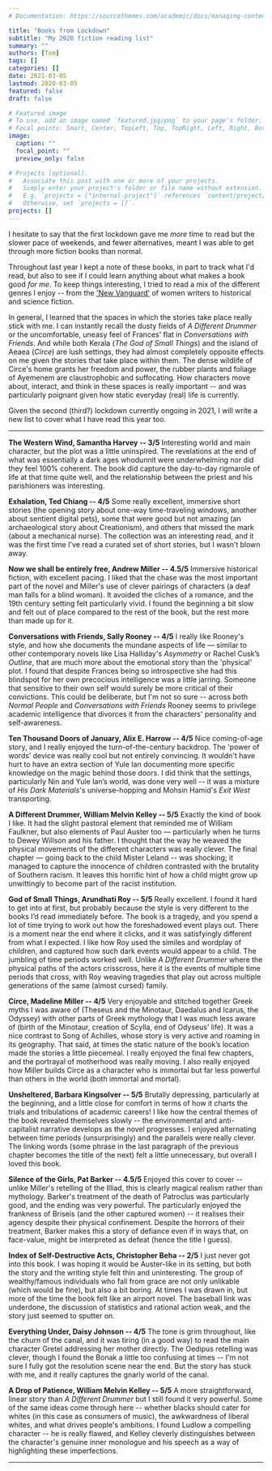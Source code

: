 ```yaml
---
# Documentation: https://sourcethemes.com/academic/docs/managing-content/

title: "Books from Lockdown"
subtitle: "My 2020 fiction reading list"
summary: ""
authors: [Tom]
tags: []
categories: []
date: 2021-03-05
lastmod: 2020-03-05
featured: false
draft: false

# Featured image
# To use, add an image named `featured.jpg/png` to your page's folder.
# Focal points: Smart, Center, TopLeft, Top, TopRight, Left, Right, BottomLeft, Bottom, BottomRight.
image:
  caption: ""
  focal_point: ""
  preview_only: false

# Projects (optional).
#   Associate this post with one or more of your projects.
#   Simply enter your project's folder or file name without extension.
#   E.g. `projects = ["internal-project"]` references `content/project/deep-learning/index.md`.
#   Otherwise, set `projects = []`.
projects: []
---
```


I hesitate to say that the first lockdown gave me *more* time to read but the slower pace of weekends, and fewer alternatives, meant I was able to get through more fiction books than normal.

Throughout last year I kept a note of these books, in part to track what I'd read, but also to see if I could learn anything about what makes a book good *for me*. To keep things interesting, I tried to read a mix of the different genres I enjoy -- from the ['New Vanguard'](https://www.nytimes.com/2018/03/05/books/vanguard-books-by-women-in-21st-century.html) of women writers to historical and science fiction. 

In general, I learned that the spaces in which the stories take place really stick with me. I can instantly recall the dusty fields of *A Different Drummer* or the uncomfortable, uneasy feel of Frances' flat in *Conversations with Friends*. And while both Kerala (*The God of Small Things*) and the island of Aeaea (*Circe*) are lush settings, they had almost completely opposite effects on me given the stories that take place within them. The dense wildlife of Circe's home grants her freedom and power, the rubber plants and foliage of Ayemenem are claustrophobic and suffocating. How characters move about, interact, and think in these spaces is really important -- and was particularly poignant given how static everyday (real) life is currently.

Given the second (third?) lockdown currently ongoing in 2021, I will write a new list to cover what I have read this year too.

---

**The Western Wind, Samantha Harvey -- 3/5**
Interesting world and main character, but the plot was a little uninspired. The revelations at the end of what was essentially a dark ages whodunnit were underwhelming nor did they feel 100% coherent. The book did capture the day-to-day rigmarole of life at that time quite well, and the relationship between the priest and his parishioners was interesting.

**Exhalation, Ted Chiang -- 4/5**
Some really excellent, immersive short stories (the opening story about one-way time-traveling windows, another about sentient digital pets), some that were good but not amazing (an archaeological story about Creationism), and others that missed the mark (about a mechanical nurse). The collection was an interesting read, and it was the first time I've read a curated set of short stories, but I wasn’t blown away.

**Now we shall be entirely free, Andrew Miller -- 4.5/5**
Immersive historical fiction, with excellent pacing. I liked that the chase was the most important part of the novel and Miller's use of clever pairings of characters (a deaf man falls for a blind woman). It avoided the cliches of a romance, and the 19th century setting felt particularly vivid. I found the beginning a bit slow and felt out of place compared to the rest of the book, but the rest more than made up for it.

**Conversations with Friends, Sally Rooney -- 4/5**
I really like Rooney's style, and how she documents the mundane aspects of life — similar to other contemporary novels like Lisa Halliday's *Asymmetry* or Rachel Cusk’s *Outline*, that are much more about the emotional story than the 'physical' plot. I found that despite Frances being so introspective she had this blindspot for her own precocious intelligence was a little jarring. Someone that sensitive to their own self would surely be more critical of their convictions. This could be deliberate, but I'm not so sure -- across both *Normal People* and *Conversations with Friends* Rooney seems to privilege academic intelligence that divorces it from the characters' personality and self-awareness.

**Ten Thousand Doors of January, Alix E. Harrow -- 4/5**
Nice coming-of-age story, and I really enjoyed the turn-of-the-century backdrop. The 'power of words’ device was really cool but not entirely convincing. It wouldn't have hurt to have an extra section of Yule Ian documenting more specific knowledge on the magic behind those doors. I did think that the settings, particularly Nin and Yule Ian’s world, was done very well -- it was a mixture of *His Dark Materials*'s universe-hopping and Mohsin Hamid's *Exit West* transporting.

**A Different Drummer, William Melvin Kelley --  5/5**
Exactly the kind of book I like. It had the slight pastoral element that reminded me of William Faulkner, but also elements of Paul Auster too — particularly when he turns to Dewey Willson and his father. I thought that the way he weaved the physical movements of the different characters was really clever. The final chapter — going back to the child Mister Leland -- was shocking; it managed to capture the innocence of children contrasted with the brutality of Southern racism. It leaves this horrific hint of how a child might grow up unwittingly to become part of the racist institution.

**God of Small Things, Arundhati Roy -- 5/5**
Really excellent. I found it hard to get into at first, but probably because the style is very different to the books I’d read immediately before. The book is a tragedy, and you spend a lot of time trying to work out how the foreshadowed event plays out. There is a moment near the end where it clicks, and it was satisfyingly different from what I expected.  I like how Roy used the similes and wordplay of children, and captured how such dark events would appear to a child. The jumbling of time periods worked well. Unlike *A Different Drummer* where the physical paths of the actors crisscross, here it is the events of multiple time periods that cross, with Roy weaving tragedies that play out across multiple generations of the same (almost cursed) family.

**Circe, Madeline Miller -- 4/5**
Very enjoyable and stitched together Greek myths I was aware of (Theseus and the Minotaur, Daedalus and Icarus, the Odyssey) with other parts of Greek mythology that I was much less aware of (birth of the Minotaur, creation of Scylla, end of Odyseus’ life). It was a nice contrast to Song of Achilles, whose story is very active and roaming in its geography. That said, at times the static nature of the book’s location made the stories a little piecemeal. I really enjoyed the final few chapters, and the portrayal of motherhood was really moving. I also really enjoyed how Miller builds Circe as a character who is immortal but far less powerful than others in the world (both immortal and mortal).

**Unsheltered, Barbara Kingsolver -- 5/5**
Brutally depressing, particularly at the beginning, and a little close for comfort in terms of how it charts the trials and tribulations of academic careers! I like how the central themes of the book revealed themselves slowly -- the environmental and anti-capitalist narrative develops as the novel progresses. I enjoyed alternating between time periods (unsurprisingly) and the parallels were really clever. The linking words (some phrase in the last paragraph of the previous chapter becomes the title of the next) felt a little unnecessary, but overall I loved this book.

**Silence of the Girls, Pat Barker -- 4.5/5**
Enjoyed this cover to cover -- unlike Miller's retelling of the Illiad, this is clearly magical realism rather than mythology. Barker's treatment of the death of Patroclus was particularly good, and the ending was very powerful. The particularly enjoyed the frankness of Briseis (and the other captured women) -- it realises their agency despite their physical confinement. Despite the horrors of their treatment, Barker makes this a story of defiance even if in ways that, on face-value, might be interpreted as defeat (hence the title I guess).

**Index of Self-Destructive Acts, Christopher Beha  --  2/5**
I just never got into this book. I was hoping it would be Auster-like in its setting, but both the story and the writing style felt thin and uninteresting. The group of wealthy/famous individuals who fall from grace are not only unlikable (which would be fine), but also a bit boring. At times I was drawn in, but more of the time the book felt like an airport novel. The baseball link was underdone, the discussion of statistics and rational action weak, and the story just seemed to sputter on.

**Everything Under, Daisy Johnson -- 4/5**
The tone is grim throughout, like the churn of the canal, and it was tiring (in a good way) to read the main character Gretel addressing her mother directly. The Oedipus retelling was clever, though I found the Bonak a little too confusing at times -- I'm not sure I fully got the resolution scene near the end. But the story has stuck with me, and it really captures the gnarly world of the canal.

**A Drop of Patience, William Melvin Kelley -- 5/5**
A more straightforward, linear story than *A Different Drummer* but I still found it very powerful. Some of the same ideas come through here -- whether blacks should cater for whites (in this case as consumers of music), the awkwardness of liberal whites, and what drives people's ambitions. I found Ludlow a compelling character -- he is really flawed, and Kelley cleverly distinguishes between the character's genuine inner monologue and his speech as a way of highlighting these imperfections.

---

